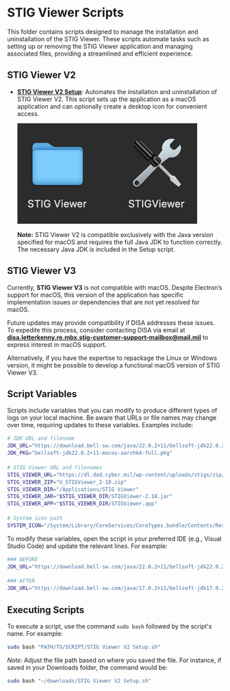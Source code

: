 # STIG Viewer Scripts

This folder contains scripts designed to manage the installation and uninstallation of the STIG Viewer. These scripts automate tasks such as setting up or removing the STIG Viewer application and managing associated files, providing a streamlined and efficient experience.

## STIG Viewer V2

- **[STIG Viewer V2 Setup](https://github.com/cocopuff2u/MacOS_GOV_Scripts/blob/563ef7d09e68e1fb110b73b1ea33f90e40852d8a/STIG%20Viewer%20Scripts/STIG%20Viewer%20V2%20Setup.sh)**: Automates the installation and uninstallation of STIG Viewer V2. This script sets up the application as a macOS application and can optionally create a desktop icon for convenient access.

  ![STIG Viewer V2 Setup](https://github.com/cocopuff2u/MacOS_GOV_Scripts/blob/563ef7d09e68e1fb110b73b1ea33f90e40852d8a/STIG%20Viewer%20Scripts/images/Example_STIGViewer.png)

  **Note:** STIG Viewer V2 is compatible exclusively with the Java version specified for macOS and requires the full Java JDK to function correctly. The necessary Java JDK is included in the Setup script.

## STIG Viewer V3

Currently, **STIG Viewer V3** is not compatible with macOS. Despite Electron’s support for macOS, this version of the application has specific implementation issues or dependencies that are not yet resolved for macOS. 

Future updates may provide compatibility if DISA addresses these issues. To expedite this process, consider contacting DISA via email at **disa.letterkenny.re.mbx.stig-customer-support-mailbox@mail.mil** to express interest in macOS support. 

Alternatively, if you have the expertise to repackage the Linux or Windows version, it might be possible to develop a functional macOS version of STIG Viewer V3.

## Script Variables

Scripts include variables that you can modify to produce different types of logs on your local machine. Be aware that URLs or file names may change over time, requiring updates to these variables. Examples include:

```bash
# JDK URL and filename
JDK_URL="https://download.bell-sw.com/java/22.0.2+11/bellsoft-jdk22.0.2+11-macos-aarch64-full.pkg"
JDK_PKG="bellsoft-jdk22.0.2+11-macos-aarch64-full.pkg"

# STIG Viewer URL and filenames
STIG_VIEWER_URL="https://dl.dod.cyber.mil/wp-content/uploads/stigs/zip/U_STIGViewer_2-18.zip"
STIG_VIEWER_ZIP="U_STIGViewer_2-18.zip"
STIG_VIEWER_DIR="/Applications/STIG Viewer"
STIG_VIEWER_JAR="$STIG_VIEWER_DIR/STIGViewer-2.18.jar"
STIG_VIEWER_APP="$STIG_VIEWER_DIR/STIGViewer.app"

# System icon path
SYSTEM_ICON="/System/Library/CoreServices/CoreTypes.bundle/Contents/Resources/ToolbarCustomizeIcon.icns"
```

To modify these variables, open the script in your preferred IDE (e.g., Visual Studio Code) and update the relevant lines. For example:

```bash
### BEFORE
JDK_URL="https://download.bell-sw.com/java/22.0.2+11/bellsoft-jdk22.0.2+11-macos-aarch64-full.pkg"

### AFTER
JDK_URL="https://download.bell-sw.com/java/17.0.2+11/bellsoft-jdk17.0.2+11-macos-aarch64-full.pkg"
```

## Executing Scripts

To execute a script, use the command `sudo bash` followed by the script's name. For example:

```bash
sudo bash "PATH/TO/SCRIPT/STIG Viewer V2 Setup.sh"
```

*Note:* Adjust the file path based on where you saved the file. For instance, if saved in your Downloads folder, the command would be:

```bash
sudo bash "~/downloads/STIG Viewer V2 Setup.sh"
```
